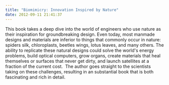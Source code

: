 ```yaml
---
title: "Biomimicry: Innovation Inspired by Nature"
date: 2012-09-11 21:41:37
---
```


This book takes a deep dive into the world of engineers who use nature as their inspiration for groundbreaking design. Even today, most manmade designs and materials are inferior to things that commonly occur in nature: spiders silk, chloroplasts, beetles wings, lotus leaves, and many others. The ability to replicate these natural designs could solve the world's energy problems, build optical computers, grow organs, create materials that heal themselves or surfaces that never get dirty, and launch satellites at a fraction of the current cost.  The author goes straight to the scientists taking on these challenges, resulting in an substantial book that is both fascinating and rich in detail.
